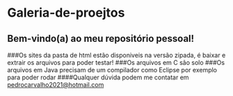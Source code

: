 # Galeria-de-proejtos
## Bem-vindo(a) ao meu repositório pessoal!
###Os sites da pasta de html estão disponiveis na versão zipada, é baixar e extrair os arquivos para poder testar!
###Os arquivos em C são solo
###Os arquivos em Java precisam de um compilador como Eclipse por exemplo para poder rodar
####Qualquer dúvida podem me contatar em pedrocarvalho2021@hotmail.com
